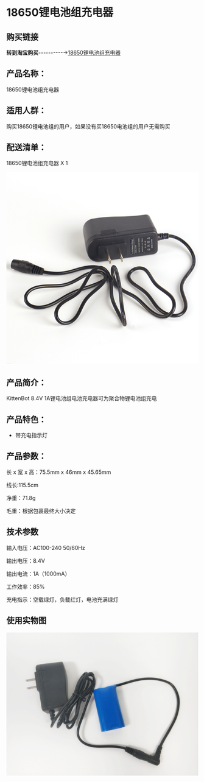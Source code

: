# 18650锂电池组充电器   

## 购买链接

__转到淘宝购买__----------→[18650锂电池组充电器](https://item.taobao.com/item.htm?spm=a1z10.3-c-s.w4002-17001215033.60.4d38762ecmTQrB&id=560183968396)

## 产品名称：   

18650锂电池组充电器   

## 适用人群：   
购买18650锂电池组的用户，如果没有买18650电池组的用户无需购买   

## 配送清单：   

18650锂电池组充电器 X 1   

![](./chicun/18650charge.png)   


## 产品简介：   

KittenBot 8.4V 1A锂电池组电池充电器可为聚合物锂电池组充电   

## 产品特色：   

- 带充电指示灯   


## 产品参数：   

长 x 宽 x 高：75.5mm x 46mm x 45.65mm   

线长:115.5cm   

净重：71.8g   

毛重：根据包裹最终大小决定   


## 技术参数   

输入电压：AC100-240 50/60Hz   

输出电压：8.4V   

输出电流：1A（1000mA）   

工作效率：85%   

充电指示：空载绿灯，负载红灯，电池充满绿灯   


## 使用实物图   

![](./chicun/18650charge2.png)   


